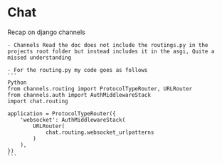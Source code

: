 # Chat
Recap on django channels

    - Channels Read the doc does not include the routings.py in the projects root folder but instead includes it in the asgi, Quite a missed understanding

    - For the routing.py my code goes as follows 
    ```
    Python
    from channels.routing import ProtocolTypeRouter, URLRouter
    from channels.auth import AuthMiddlewareStack
    import chat.routing

    application = ProtocolTypeRouter({
        'websocket': AuthMiddlewareStack(
            URLRouter(
                chat.routing.websocket_urlpatterns
            )
        ),
    })
    ```